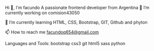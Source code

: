Hi 👋, I'm  facundo
A passionate frontend developer from Argentina
🔭 I’m currently working on comision43050

🌱 I’m currently learning HTML, CSS, Bootstrap, GIT, Github and phyton

📫 How to reach me facundoq654@gmail.com


Languages and Tools:
bootstrap css3 git html5 sass python